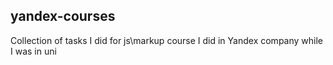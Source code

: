 ## yandex-courses

Collection of tasks I did for js\markup course I did in Yandex company while I was in uni